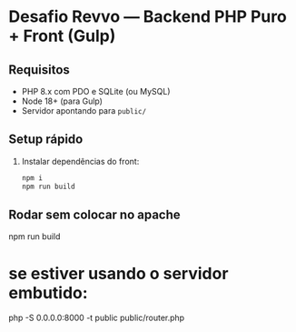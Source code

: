 # Desafio Revvo — Backend PHP Puro + Front (Gulp)

## Requisitos
- PHP 8.x com PDO e SQLite (ou MySQL)
- Node 18+ (para Gulp)
- Servidor apontando para `public/`

## Setup rápido
1. Instalar dependências do front:
   ```bash
   npm i
   npm run build
## Rodar sem colocar no apache

npm run build
# se estiver usando o servidor embutido:
php -S 0.0.0.0:8000 -t public public/router.php

